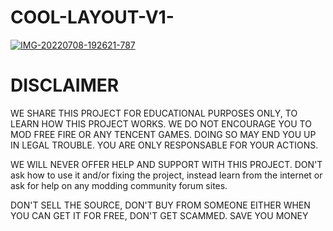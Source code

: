 # COOL-LAYOUT-V1-

<a href="https://ibb.co/whV9rZH"><img src="https://i.ibb.co/CKgkspd/IMG-20220708-192621-787.jpg" alt="IMG-20220708-192621-787" border="0" /></a>

# DISCLAIMER



WE SHARE THIS PROJECT FOR EDUCATIONAL PURPOSES ONLY, TO LEARN HOW THIS PROJECT WORKS. WE DO NOT ENCOURAGE YOU TO MOD FREE FIRE OR ANY TENCENT GAMES. DOING SO MAY END YOU UP IN LEGAL TROUBLE. YOU ARE ONLY RESPONSABLE FOR YOUR ACTIONS.

WE WILL NEVER OFFER HELP AND SUPPORT WITH THIS PROJECT. DON'T ask how to use it and/or fixing the project, instead learn from the internet or ask for help on any modding community forum sites.

DON'T SELL THE SOURCE, DON'T BUY FROM SOMEONE EITHER WHEN YOU CAN GET IT FOR FREE, DON'T GET SCAMMED. SAVE YOU MONEY
